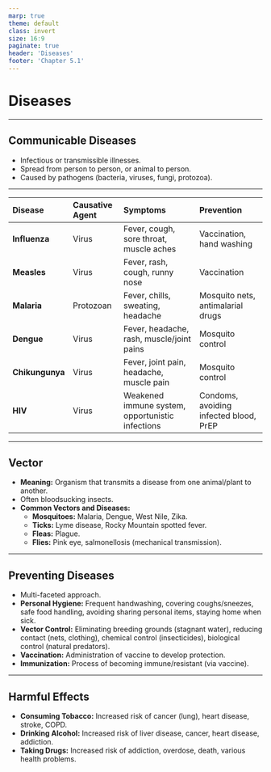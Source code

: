 ```yaml
---
marp: true
theme: default
class: invert
size: 16:9
paginate: true
header: 'Diseases'
footer: 'Chapter 5.1'
---
```


# Diseases

---

## Communicable Diseases

*   Infectious or transmissible illnesses.
*   Spread from person to person, or animal to person.
*   Caused by pathogens (bacteria, viruses, fungi, protozoa).

---

| Disease | Causative Agent | Symptoms | Prevention |
| :--- | :--- | :--- | :--- |
| **Influenza** | Virus | Fever, cough, sore throat, muscle aches | Vaccination, hand washing |
| **Measles** | Virus | Fever, rash, cough, runny nose | Vaccination |
| **Malaria** | Protozoan | Fever, chills, sweating, headache | Mosquito nets, antimalarial drugs |
| **Dengue** | Virus | Fever, headache, rash, muscle/joint pains | Mosquito control |
| **Chikungunya** | Virus | Fever, joint pain, headache, muscle pain | Mosquito control |
| **HIV** | Virus | Weakened immune system, opportunistic infections | Condoms, avoiding infected blood, PrEP |

---

## Vector

*   **Meaning:** Organism that transmits a disease from one animal/plant to another.
*   Often bloodsucking insects.
*   **Common Vectors and Diseases:**
    *   **Mosquitoes:** Malaria, Dengue, West Nile, Zika.
    *   **Ticks:** Lyme disease, Rocky Mountain spotted fever.
    *   **Fleas:** Plague.
    *   **Flies:** Pink eye, salmonellosis (mechanical transmission).

---

## Preventing Diseases

*   Multi-faceted approach.
*   **Personal Hygiene:** Frequent handwashing, covering coughs/sneezes, safe food handling, avoiding sharing personal items, staying home when sick.
*   **Vector Control:** Eliminating breeding grounds (stagnant water), reducing contact (nets, clothing), chemical control (insecticides), biological control (natural predators).
*   **Vaccination:** Administration of vaccine to develop protection.
*   **Immunization:** Process of becoming immune/resistant (via vaccine).

---

## Harmful Effects

*   **Consuming Tobacco:** Increased risk of cancer (lung), heart disease, stroke, COPD.
*   **Drinking Alcohol:** Increased risk of liver disease, cancer, heart disease, addiction.
*   **Taking Drugs:** Increased risk of addiction, overdose, death, various health problems.
